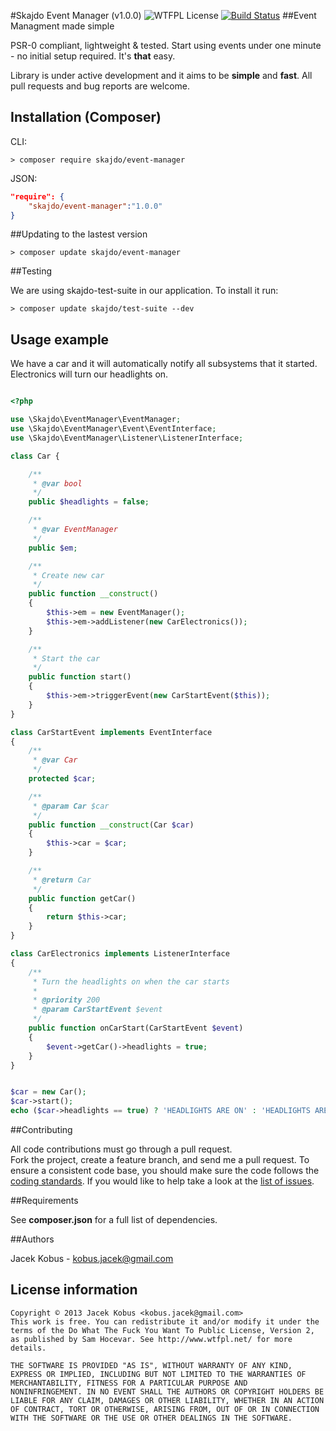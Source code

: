 #Skajdo Event Manager (v1.0.0) ![WTFPL License](http://www.wtfpl.net/wp-content/uploads/2012/12/wtfpl-badge-2.png) [![Build Status](https://travis-ci.org/jack-ks/skajdo-test-suite.png?branch=master)](https://travis-ci.org/jack-ks/skajdo-test-suite)
##Event Managment made simple

PSR-0 compliant, lightweight & tested.
Start using events under one minute - no initial setup required. It's **that** easy.

Library is under active development and it aims to be **simple** and **fast**. All pull requests and bug reports are welcome.

## Installation (Composer)

CLI:

```
> composer require skajdo/event-manager
```

JSON:

```json
"require": {
    "skajdo/event-manager":"1.0.0"
}
```


##Updating to the lastest version

```
> composer update skajdo/event-manager
```

##Testing

We are using skajdo-test-suite in our application. To install it run:

```
> composer update skajdo/test-suite --dev
```

## Usage example

We have a car and it will automatically notify all subsystems that it started.
Electronics will turn our headlights on.

```php

<?php

use \Skajdo\EventManager\EventManager;
use \Skajdo\EventManager\Event\EventInterface;
use \Skajdo\EventManager\Listener\ListenerInterface;

class Car {

    /**
     * @var bool
     */
    public $headlights = false;

    /**
     * @var EventManager
     */
    public $em;

    /**
     * Create new car
     */
    public function __construct()
    {
        $this->em = new EventManager();
        $this->em->addListener(new CarElectronics());
    }

    /**
     * Start the car
     */
    public function start()
    {
        $this->em->triggerEvent(new CarStartEvent($this));
    }
}

class CarStartEvent implements EventInterface
{
    /**
     * @var Car
     */
    protected $car;

    /**
     * @param Car $car
     */
    public function __construct(Car $car)
    {
        $this->car = $car;
    }

    /**
     * @return Car
     */
    public function getCar()
    {
        return $this->car;
    }
}

class CarElectronics implements ListenerInterface
{
    /**
     * Turn the headlights on when the car starts
     *
     * @priority 200
     * @param CarStartEvent $event
     */
    public function onCarStart(CarStartEvent $event)
    {
        $event->getCar()->headlights = true;
    }
}


$car = new Car();
$car->start();
echo ($car->headlights == true) ? 'HEADLIGHTS ARE ON' : 'HEADLIGHTS ARE OFF'; // returns HEADLIGHTS ARE ON


```


##Contributing

All code contributions must go through a pull request.  
Fork the project, create a feature branch, and send me a pull request.
To ensure a consistent code base, you should make sure the code follows
the [coding standards](http://symfony.com/doc/2.0/contributing/code/standards.html).
If you would like to help take a look at the [list of issues](https://github.com/jkobus/skajdo-test-suite/issues).

##Requirements

See **composer.json** for a full list of dependencies.

##Authors

Jacek Kobus - <kobus.jacek@gmail.com>

## License information

    Copyright © 2013 Jacek Kobus <kobus.jacek@gmail.com>
    This work is free. You can redistribute it and/or modify it under the
    terms of the Do What The Fuck You Want To Public License, Version 2,
    as published by Sam Hocevar. See http://www.wtfpl.net/ for more details.

	THE SOFTWARE IS PROVIDED "AS IS", WITHOUT WARRANTY OF ANY KIND,
    EXPRESS OR IMPLIED, INCLUDING BUT NOT LIMITED TO THE WARRANTIES OF
    MERCHANTABILITY, FITNESS FOR A PARTICULAR PURPOSE AND
    NONINFRINGEMENT. IN NO EVENT SHALL THE AUTHORS OR COPYRIGHT HOLDERS BE
    LIABLE FOR ANY CLAIM, DAMAGES OR OTHER LIABILITY, WHETHER IN AN ACTION
    OF CONTRACT, TORT OR OTHERWISE, ARISING FROM, OUT OF OR IN CONNECTION
    WITH THE SOFTWARE OR THE USE OR OTHER DEALINGS IN THE SOFTWARE.